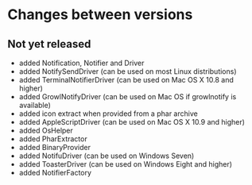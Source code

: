 # Changes between versions

## Not yet released

* added Notification, Notifier and Driver
* added NotifySendDriver (can be used on most Linux distributions)
* added TerminalNotifierDriver (can be used on Mac OS X 10.8 and higher)
* added GrowlNotifyDriver (can be used on Mac OS if growlnotify is available)
* added icon extract when provided from a phar archive
* added AppleScriptDriver (can be used on Mac OS X 10.9 and higher)
* added OsHelper
* added PharExtractor
* added BinaryProvider
* added NotifuDriver (can be used on Windows Seven)
* added ToasterDriver (can be used on Windows Eight and higher)
* added NotifierFactory
